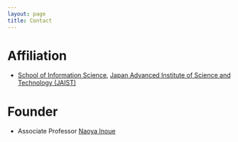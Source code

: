 ```yaml
---
layout: page
title: Contact
---
```


# Affiliation

- <a href="https://www.jaist.ac.jp/english/areas/information-science.html">School of Information Science</a>, <a href="https://www.jaist.ac.jp/english/">Japan Advanced Institute of Science and Technology (JAIST)</a>


# Founder
- Associate Professor [Naoya Inoue](https://naoya-i.github.io/)
